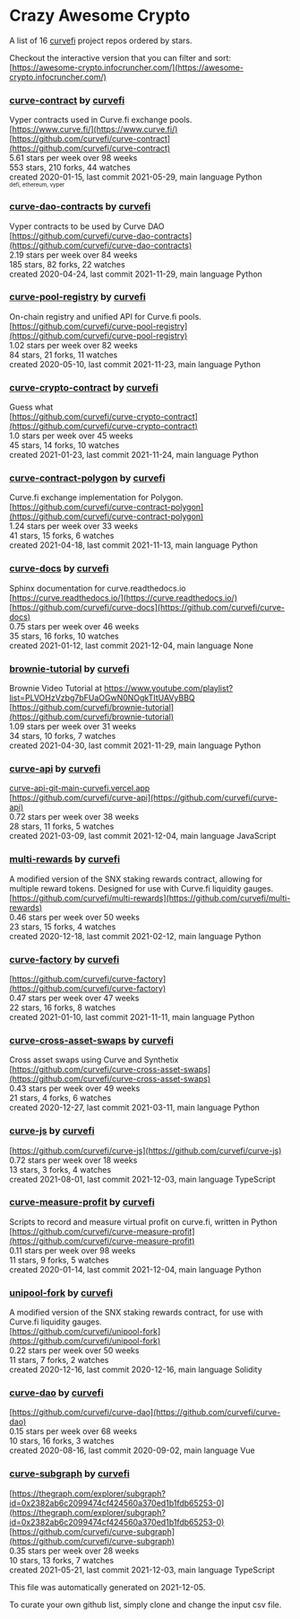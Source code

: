 # Crazy Awesome Crypto
A list of 16 [curvefi](https://github.com/curvefi) project repos ordered by stars.  

Checkout the interactive version that you can filter and sort: 
[https://awesome-crypto.infocruncher.com/](https://awesome-crypto.infocruncher.com/)  


### [curve-contract](https://github.com/curvefi/curve-contract) by [curvefi](https://github.com/curvefi)  
Vyper contracts used in Curve.fi exchange pools.  
[https://www.curve.fi/](https://www.curve.fi/)  
[https://github.com/curvefi/curve-contract](https://github.com/curvefi/curve-contract)  
5.61 stars per week over 98 weeks  
553 stars, 210 forks, 44 watches  
created 2020-01-15, last commit 2021-05-29, main language Python  
<sub><sup>defi, ethereum, vyper</sup></sub>


### [curve-dao-contracts](https://github.com/curvefi/curve-dao-contracts) by [curvefi](https://github.com/curvefi)  
Vyper contracts to be used by Curve DAO  
[https://github.com/curvefi/curve-dao-contracts](https://github.com/curvefi/curve-dao-contracts)  
2.19 stars per week over 84 weeks  
185 stars, 82 forks, 22 watches  
created 2020-04-24, last commit 2021-11-29, main language Python  


### [curve-pool-registry](https://github.com/curvefi/curve-pool-registry) by [curvefi](https://github.com/curvefi)  
On-chain registry and unified API for Curve.fi pools.  
[https://github.com/curvefi/curve-pool-registry](https://github.com/curvefi/curve-pool-registry)  
1.02 stars per week over 82 weeks  
84 stars, 21 forks, 11 watches  
created 2020-05-10, last commit 2021-11-23, main language Python  


### [curve-crypto-contract](https://github.com/curvefi/curve-crypto-contract) by [curvefi](https://github.com/curvefi)  
Guess what  
[https://github.com/curvefi/curve-crypto-contract](https://github.com/curvefi/curve-crypto-contract)  
1.0 stars per week over 45 weeks  
45 stars, 14 forks, 10 watches  
created 2021-01-23, last commit 2021-11-24, main language Python  


### [curve-contract-polygon](https://github.com/curvefi/curve-contract-polygon) by [curvefi](https://github.com/curvefi)  
Curve.fi exchange implementation for Polygon.  
[https://github.com/curvefi/curve-contract-polygon](https://github.com/curvefi/curve-contract-polygon)  
1.24 stars per week over 33 weeks  
41 stars, 15 forks, 6 watches  
created 2021-04-18, last commit 2021-11-13, main language Python  


### [curve-docs](https://github.com/curvefi/curve-docs) by [curvefi](https://github.com/curvefi)  
Sphinx documentation for curve.readthedocs.io  
[https://curve.readthedocs.io/](https://curve.readthedocs.io/)  
[https://github.com/curvefi/curve-docs](https://github.com/curvefi/curve-docs)  
0.75 stars per week over 46 weeks  
35 stars, 16 forks, 10 watches  
created 2021-01-12, last commit 2021-12-04, main language None  


### [brownie-tutorial](https://github.com/curvefi/brownie-tutorial) by [curvefi](https://github.com/curvefi)  
Brownie Video Tutorial at https://www.youtube.com/playlist?list=PLVOHzVzbg7bFUaOGwN0NOgkTItUAVyBBQ  
[https://github.com/curvefi/brownie-tutorial](https://github.com/curvefi/brownie-tutorial)  
1.09 stars per week over 31 weeks  
34 stars, 10 forks, 7 watches  
created 2021-04-30, last commit 2021-11-29, main language Python  


### [curve-api](https://github.com/curvefi/curve-api) by [curvefi](https://github.com/curvefi)  
  
[curve-api-git-main-curvefi.vercel.app](curve-api-git-main-curvefi.vercel.app)  
[https://github.com/curvefi/curve-api](https://github.com/curvefi/curve-api)  
0.72 stars per week over 38 weeks  
28 stars, 11 forks, 5 watches  
created 2021-03-09, last commit 2021-12-04, main language JavaScript  


### [multi-rewards](https://github.com/curvefi/multi-rewards) by [curvefi](https://github.com/curvefi)  
A modified version of the SNX staking rewards contract, allowing for multiple reward tokens. Designed for use with Curve.fi liquidity gauges.  
[https://github.com/curvefi/multi-rewards](https://github.com/curvefi/multi-rewards)  
0.46 stars per week over 50 weeks  
23 stars, 15 forks, 4 watches  
created 2020-12-18, last commit 2021-02-12, main language Python  


### [curve-factory](https://github.com/curvefi/curve-factory) by [curvefi](https://github.com/curvefi)  
  
[https://github.com/curvefi/curve-factory](https://github.com/curvefi/curve-factory)  
0.47 stars per week over 47 weeks  
22 stars, 16 forks, 8 watches  
created 2021-01-10, last commit 2021-11-11, main language Python  


### [curve-cross-asset-swaps](https://github.com/curvefi/curve-cross-asset-swaps) by [curvefi](https://github.com/curvefi)  
Cross asset swaps using Curve and Synthetix  
[https://github.com/curvefi/curve-cross-asset-swaps](https://github.com/curvefi/curve-cross-asset-swaps)  
0.43 stars per week over 49 weeks  
21 stars, 4 forks, 6 watches  
created 2020-12-27, last commit 2021-03-11, main language Python  


### [curve-js](https://github.com/curvefi/curve-js) by [curvefi](https://github.com/curvefi)  
  
[https://github.com/curvefi/curve-js](https://github.com/curvefi/curve-js)  
0.72 stars per week over 18 weeks  
13 stars, 3 forks, 4 watches  
created 2021-08-01, last commit 2021-12-03, main language TypeScript  


### [curve-measure-profit](https://github.com/curvefi/curve-measure-profit) by [curvefi](https://github.com/curvefi)  
Scripts to record and measure virtual profit on curve.fi, written in Python  
[https://github.com/curvefi/curve-measure-profit](https://github.com/curvefi/curve-measure-profit)  
0.11 stars per week over 98 weeks  
11 stars, 9 forks, 5 watches  
created 2020-01-14, last commit 2021-12-04, main language Python  


### [unipool-fork](https://github.com/curvefi/unipool-fork) by [curvefi](https://github.com/curvefi)  
A modified version of the SNX staking rewards contract, for use with Curve.fi liquidity gauges.  
[https://github.com/curvefi/unipool-fork](https://github.com/curvefi/unipool-fork)  
0.22 stars per week over 50 weeks  
11 stars, 7 forks, 2 watches  
created 2020-12-16, last commit 2020-12-16, main language Solidity  


### [curve-dao](https://github.com/curvefi/curve-dao) by [curvefi](https://github.com/curvefi)  
  
[https://github.com/curvefi/curve-dao](https://github.com/curvefi/curve-dao)  
0.15 stars per week over 68 weeks  
10 stars, 16 forks, 3 watches  
created 2020-08-16, last commit 2020-09-02, main language Vue  


### [curve-subgraph](https://github.com/curvefi/curve-subgraph) by [curvefi](https://github.com/curvefi)  
  
[https://thegraph.com/explorer/subgraph?id=0x2382ab6c2099474cf424560a370ed1b1fdb65253-0](https://thegraph.com/explorer/subgraph?id=0x2382ab6c2099474cf424560a370ed1b1fdb65253-0)  
[https://github.com/curvefi/curve-subgraph](https://github.com/curvefi/curve-subgraph)  
0.35 stars per week over 28 weeks  
10 stars, 13 forks, 7 watches  
created 2021-05-21, last commit 2021-12-03, main language TypeScript  


This file was automatically generated on 2021-12-05.  

To curate your own github list, simply clone and change the input csv file.  